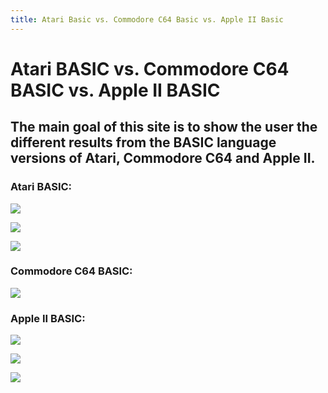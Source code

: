 ```yaml
---
title: Atari Basic vs. Commodore C64 Basic vs. Apple II Basic
---
```

# Atari BASIC vs. Commodore C64 BASIC vs. Apple II BASIC  
## The main goal of this site is to show the user the different results from the BASIC language versions of Atari, Commodore C64 and Apple II.  
### Atari BASIC:  
  
![](attachments/Atari1.jpg)  
  
![](attachments/Atari2.jpg)  
  
![](attachments/Atari3.jpg)  
  
### Commodore C64 BASIC:  
  
![](attachments/C64.jpg)  
  
### Apple II BASIC:  
  
![](attachments/Apple1.jpg)  
  
![](attachments/Apple2.jpg)  
  
![](attachments/Apple3.jpg)  
  
  
